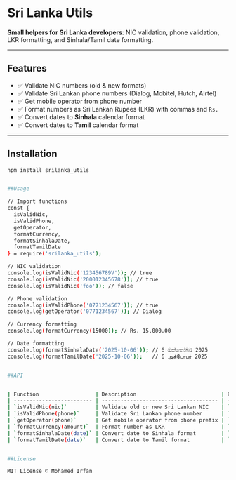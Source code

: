 # Sri Lanka Utils

**Small helpers for Sri Lanka developers**: NIC validation, phone validation, LKR formatting, and Sinhala/Tamil date formatting.  

---

## Features

- ✅ Validate NIC numbers (old & new formats)  
- ✅ Validate Sri Lankan phone numbers (Dialog, Mobitel, Hutch, Airtel)  
- ✅ Get mobile operator from phone number  
- ✅ Format numbers as Sri Lankan Rupees (LKR) with commas and `Rs.`  
- ✅ Convert dates to **Sinhala** calendar format  
- ✅ Convert dates to **Tamil** calendar format  

---

## Installation

```bash
npm install srilanka_utils


##Usage

// Import functions
const { 
  isValidNic, 
  isValidPhone, 
  getOperator, 
  formatCurrency, 
  formatSinhalaDate, 
  formatTamilDate 
} = require('srilanka_utils');

// NIC validation
console.log(isValidNic('123456789V')); // true
console.log(isValidNic('200012345678')); // true
console.log(isValidNic('foo')); // false

// Phone validation
console.log(isValidPhone('0771234567')); // true
console.log(getOperator('0771234567')); // Dialog

// Currency formatting
console.log(formatCurrency(15000)); // Rs. 15,000.00

// Date formatting
console.log(formatSinhalaDate('2025-10-06')); // 6 ඔක්තෝබර් 2025
console.log(formatTamilDate('2025-10-06'));   // 6 அக்டோபர் 2025


##API


| Function                  | Description                           | Example                                              |
| ------------------------- | ------------------------------------- | ---------------------------------------------------- |
| `isValidNic(nic)`         | Validate old or new Sri Lankan NIC    | `isValidNic('123456789V') // true`                   |
| `isValidPhone(phone)`     | Validate Sri Lankan phone number      | `isValidPhone('0771234567') // true`                 |
| `getOperator(phone)`      | Get mobile operator from phone prefix | `getOperator('0771234567') // Dialog`                |
| `formatCurrency(amount)`  | Format number as LKR                  | `formatCurrency(15000) // Rs. 15,000.00`             |
| `formatSinhalaDate(date)` | Convert date to Sinhala format        | `formatSinhalaDate('2025-10-06') // 6 ඔක්තෝබර් 2025` |
| `formatTamilDate(date)`   | Convert date to Tamil format          | `formatTamilDate('2025-10-06') // 6 அக்டோபர் 2025`   |


##License

MIT License © Mohamed Irfan